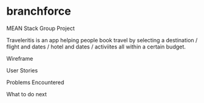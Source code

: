 # branchforce
MEAN Stack Group Project

Traveleritis is an app helping people book travel by selecting a destination / flight and dates / hotel and dates / activiites all within a certain budget.

Wireframe

User Stories

Problems Encountered

What to do next
